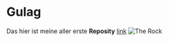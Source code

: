 # Gulag
Das hier ist meine aller erste **Reposity**
[link](https://de.wikipedia.org/wiki/Wikipedia:Hauptseite)
![The Rock](https://user-images.githubusercontent.com/111045576/184093941-b3603879-d036-4000-b975-ef4f892ab1f8.png)
